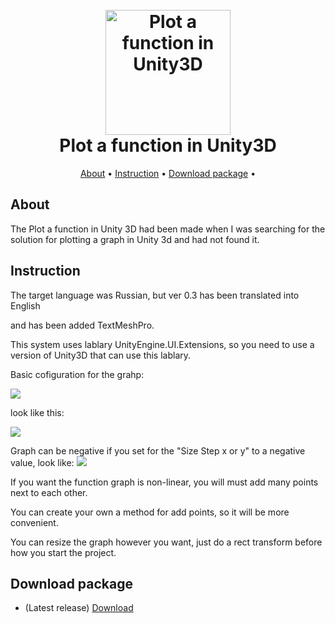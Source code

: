<h1 align="center">
  <br>
  <img src="https://sun9-79.userapi.com/impg/noM0EKqMZl4mGwDDo1DonS4dz6VG2e4GzdyiAA/i6oikJmQw-0.jpg?size=425x355&quality=95&sign=bb6be969bbe9d69c6c22960effd533f9&type=album" alt="Plot a function in Unity3D" width="200"></a>
  <br>
    Plot a function in Unity3D
  <br>
</h1>

<p align="center">
  <a href="#about">About</a> •
    <a href="#about">Instruction</a> •
  <a href="#download">Download package</a> •

</p>


## About

The Plot a function in Unity 3D had been made when 
I was searching for the solution for plotting a graph in Unity 3d and had not found it.

## Instruction

The target language was Russian, but
ver 0.3 has been translated into English 

and has been added TextMeshPro.

This system uses lablary UnityEngine.UI.Extensions, so you need to use a version of Unity3D  that can use this lablary.

Basic cofiguration for the grahp:

![](https://sun9-55.userapi.com/impg/td9vN1VD4jDjY-8EbzaCYB5t0tZfFVv3XDRGAA/lYhw79iresg.jpg?size=574x524&quality=95&sign=aaba69a57d447ca1ac1c9461292cf249&type=album)

look like this:

![](https://sun9-21.userapi.com/impg/MC3H-ck0iU0yMFvP7UYqU_Us5iPPct5JieM3PA/yz2sFiXfcfQ.jpg?size=542x607&quality=95&sign=2cecabd7b360bb57aab2290cd3b2972a&type=album)

Graph can be negative if you set for the "Size Step x or y" to a negative value,
look like:
![](https://sun9-21.userapi.com/impg/Gq3ukiATLHq9FUlQKiFi_AjsxDobAoGQzNVPHg/IjG_m2Qci7o.jpg?size=486x583&quality=95&sign=919f4883d163c5a5e011e5dee4104461&type=album)

If you want the  function graph is non-linear, you will must add many  points next to each other.

You can create your own a method for add points, so it will be more convenient.

You can resize the graph however you want, just do a rect transform before how you  start the project.

## Download package

- (Latest release) [Download](https://github.com/AlexKutepov/Plot-a-function-graph-in-Unity3D/releases)


